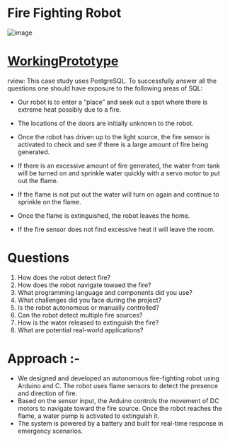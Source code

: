 
# Fire Fighting Robot

  ![image](https://github.com/Sreecharan9/SQL-Challenges/assets/118627524/7df5d89b-8e96-432f-aad6-6a0c540164c5)
  

# [WorkingPrototype](https://github.com/user-attachments/assets/6f82f227-0e0d-4fcc-b1a4-1ccef71ccd0a)
rview:
This case study uses PostgreSQL. To successfully answer all the questions one should have exposure to the following areas of SQL:

* Our robot is to enter a “place” and seek out a spot where there is extreme heat possibly due to a fire.

* The locations of the doors are initially unknown to the robot.

* Once the robot has driven up to the light source, the fire sensor is activated to check and see if there is a large amount of
fire being generated.

* If there is an excessive amount of fire generated, the water from tank will be turned on and sprinkle water quickly with a
servo motor to put out the flame.

* If the flame is not put out the water will turn on again and continue to sprinkle on the flame.

* Once the flame is extinguished, the robot leaves the home.

* If the fire sensor does not find excessive heat it will leave the room.

# Questions
1) How does the robot detect fire?
2) How does the robot navigate towaed the fire?
3) What programming language and components did you use?
4) What challenges did you face during the project?
5) Is the robot autonomous or manually controlled?
6) Can the robot detect multiple fire sources?
7) How is the water released to extinguish the fire?
8) What are potential real-world applications?


# Approach :- 

* We designed and developed an autonomous fire-fighting robot using Arduino and C. The robot uses flame sensors to detect the presence and direction of fire.
* Based on the sensor input, the Arduino controls the movement of DC motors to navigate toward the fire source. Once the robot reaches the flame, a water pump is activated to extinguish it.
* The system is powered by a battery and built for real-time response in emergency scenarios.
